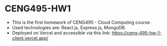 # CENG495-HW1
- This is the first homework of CENG495 - Cloud Computing course.
- Used technologies are: React.js, Express.js, MongoDB.
- Deployed on Vercel and accessible via this link: https://ceng-495-hw-1-client.vercel.app/
